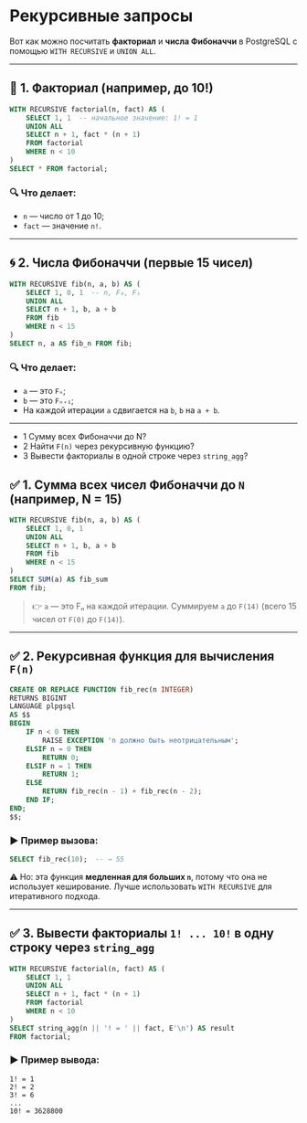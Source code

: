# Рекурсивные запросы 

Вот как можно посчитать **факториал** и **числа Фибоначчи** в PostgreSQL с помощью `WITH RECURSIVE` и `UNION ALL`.

---

## 🧮 1. Факториал (например, до 10!)

```sql
WITH RECURSIVE factorial(n, fact) AS (
    SELECT 1, 1  -- начальное значение: 1! = 1
    UNION ALL
    SELECT n + 1, fact * (n + 1)
    FROM factorial
    WHERE n < 10
)
SELECT * FROM factorial;
```

### 🔍 Что делает:

* `n` — число от 1 до 10;
* `fact` — значение `n!`.

---

## 🌀 2. Числа Фибоначчи (первые 15 чисел)

```sql
WITH RECURSIVE fib(n, a, b) AS (
    SELECT 1, 0, 1  -- n, F₀, F₁
    UNION ALL
    SELECT n + 1, b, a + b
    FROM fib
    WHERE n < 15
)
SELECT n, a AS fib_n FROM fib;
```

### 🔍 Что делает:

* `a` — это `Fₙ`;
* `b` — это `Fₙ₊₁`;
* На каждой итерации `a` сдвигается на `b`, `b` на `a + b`.

---


* 1 Сумму всех Фибоначчи до N?
* 2 Найти `F(n)` через рекурсивную функцию?
* 3 Вывести факториалы в одной строке через `string_agg`?






## ✅ 1. Сумма всех чисел Фибоначчи до `N` (например, N = 15)

```sql
WITH RECURSIVE fib(n, a, b) AS (
    SELECT 1, 0, 1
    UNION ALL
    SELECT n + 1, b, a + b
    FROM fib
    WHERE n < 15
)
SELECT SUM(a) AS fib_sum
FROM fib;
```

> 👉 `a` — это Fₙ на каждой итерации. Суммируем `a` до `F(14)` (всего 15 чисел от `F(0)` до `F(14)`).

---

## ✅ 2. Рекурсивная **функция** для вычисления `F(n)`

```sql
CREATE OR REPLACE FUNCTION fib_rec(n INTEGER)
RETURNS BIGINT
LANGUAGE plpgsql
AS $$
BEGIN
    IF n < 0 THEN
        RAISE EXCEPTION 'n должно быть неотрицательным';
    ELSIF n = 0 THEN
        RETURN 0;
    ELSIF n = 1 THEN
        RETURN 1;
    ELSE
        RETURN fib_rec(n - 1) + fib_rec(n - 2);
    END IF;
END;
$$;
```

### ▶ Пример вызова:

```sql
SELECT fib_rec(10);  -- → 55
```

⚠️ Но: эта функция **медленная для больших `n`**, потому что она не использует кеширование. Лучше использовать `WITH RECURSIVE` для итеративного подхода.

---

## ✅ 3. Вывести факториалы `1! ... 10!` в одну строку через `string_agg`

```sql
WITH RECURSIVE factorial(n, fact) AS (
    SELECT 1, 1
    UNION ALL
    SELECT n + 1, fact * (n + 1)
    FROM factorial
    WHERE n < 10
)
SELECT string_agg(n || '! = ' || fact, E'\n') AS result
FROM factorial;
```

### ▶ Пример вывода:

```
1! = 1
2! = 2
3! = 6
...
10! = 3628800
```



